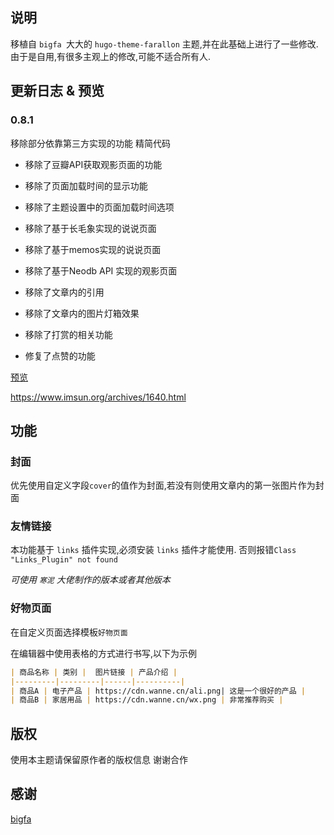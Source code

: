 
## 说明

移植自 `bigfa `大大的 `hugo-theme-farallon` 主题,并在此基础上进行了一些修改.
由于是自用,有很多主观上的修改,可能不适合所有人.


## 更新日志 & 预览
### 0.8.1

移除部分依靠第三方实现的功能 
精简代码

- 移除了豆瓣API获取观影页面的功能
- 移除了页面加载时间的显示功能
- 移除了主题设置中的页面加载时间选项
- 移除了基于长毛象实现的说说页面
- 移除了基于memos实现的说说页面
- 移除了基于Neodb API 实现的观影页面

- 移除了文章内的引用
- 移除了文章内的图片灯箱效果
- 移除了打赏的相关功能

- 修复了点赞的功能

[预览](https://blog.imsun.org/)

https://www.imsun.org/archives/1640.html

## 功能

### 封面

优先使用自定义字段`cover`的值作为封面,若没有则使用文章内的第一张图片作为封面

### 友情链接

本功能基于 `links` 插件实现,必须安装 `links` 插件才能使用.
否则报错`Class "Links_Plugin" not found`

*可使用 `寒泥` 大佬制作的版本或者其他版本*

### 好物页面

在自定义页面选择模板`好物页面`

在编辑器中使用表格的方式进行书写,以下为示例
```markdown
| 商品名称 | 类别 |  图片链接 | 产品介绍 |
|---------|---------|------|----------|
| 商品A | 电子产品 | https://cdn.wanne.cn/ali.png| 这是一个很好的产品 |
| 商品B | 家居用品 | https://cdn.wanne.cn/wx.png | 非常推荐购买 |
```


## 版权

使用本主题请保留原作者的版权信息 谢谢合作

## 感谢

[bigfa](https://github.com/bigfa/hugo-theme-farallon)